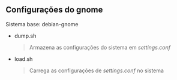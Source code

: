 Configurações do gnome
---

Sistema base: debian-gnome

- dump.sh
  > Armazena as configurações do sistema em *settings.conf*

- load.sh
  > Carrega as configurações de *settings.conf* no sistema
